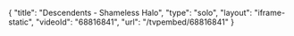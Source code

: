 {
    "title": "Descendents -  Shameless Halo",
    "type": "solo",
    "layout": "iframe-static",
    "videoId": "68816841",
    "url": "\/tvpembed\/68816841"
}